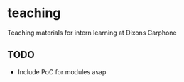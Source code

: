 # teaching
Teaching materials for intern learning at Dixons Carphone

## TODO
* Include PoC for modules asap
